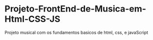 # Projeto-FrontEnd-de-Musica-em-Html-CSS-JS
Projeto musical com os fundamentos basicos de html, css, e javaScript 
